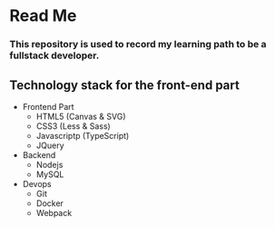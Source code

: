 # Read Me
### This repository is used to record my learning path to be a fullstack developer.
## Technology stack for the front-end part
- Frontend Part
    - HTML5 (Canvas & SVG)
    - CSS3 (Less & Sass)
    - Javascriptp (TypeScript)
    - JQuery
- Backend
    - Nodejs
    - MySQL
- Devops
    - Git
    - Docker
    - Webpack    